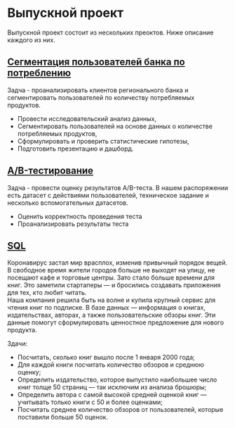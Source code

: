 # Выпускной проект
Выпускной проект состоит из нескольких преоктов. Ниже описание каждого из них.

## [Сегментация пользователей банка по потреблению](bank.ipynb)
Задча - проанализировать клиентов регионального банка и сегментировать пользователей по количеству потребляемых продуктов.
- Провести исследовательский анализ данных,
- Сегментировать пользователей на основе данных о количестве потребляемых продуктов,
- Сформулировать и проверить статистические гипотезы,
- Подготовить презентацию и дашборд.

## [A/B-тестирование](ab.ipynb)
Задча - провести оценку результатов A/B-теста. В нашем распоряжении есть датасет с действиями пользователей, техническое задание и несколько вспомогательных датасетов.
- Оценить корректность проведения теста
- Проанализировать результаты теста

## [SQL](sql.ipynb)
Коронавирус застал мир врасплох, изменив привычный порядок вещей. В свободное время жители городов больше не выходят на улицу, не посещают кафе и торговые центры. Зато стало больше времени для книг. Это заметили стартаперы — и бросились создавать приложения для тех, кто любит читать.   
Наша компания решила быть на волне и купила крупный сервис для чтения книг по подписке. В базе данных — информация о книгах, издательствах, авторах, а также пользовательские обзоры книг. Эти данные помогут сформулировать ценностное предложение для нового продукта.   

Здачи:
- Посчитать, сколько книг вышло после 1 января 2000 года;
- Для каждой книги посчитать количество обзоров и среднюю оценку;
- Определить издательство, которое выпустило наибольшее число книг толще 50 страниц — так исключим из анализа брошюры;
- Определить автора с самой высокой средней оценкой книг — учитывать только книги с 50 и более оценками;
- Посчитать среднее количество обзоров от пользователей, которые поставили больше 50 оценок.

